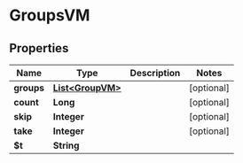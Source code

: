 

# GroupsVM


## Properties

| Name | Type | Description | Notes |
|------------ | ------------- | ------------- | -------------|
|**groups** | [**List&lt;GroupVM&gt;**](GroupVM.md) |  |  [optional] |
|**count** | **Long** |  |  [optional] |
|**skip** | **Integer** |  |  [optional] |
|**take** | **Integer** |  |  [optional] |
|**$t** | **String** |  |  |



